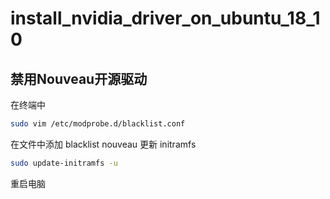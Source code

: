 # install_nvidia_driver_on_ubuntu_18_10

## 禁用Nouveau开源驱动
在终端中
```bash
sudo vim /etc/modprobe.d/blacklist.conf
```
在文件中添加 blacklist nouveau
更新 initramfs
```bash
sudo update-initramfs -u
```
重启电脑

##
